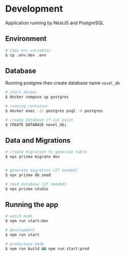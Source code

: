 # Development

Application running by NestJS and PostgreSQL

## Environment

```bash
# Copy env variables
$ cp .env.dev .env
```

## Database

Running postgres then create database name `novel_db`

```bash
# start docker
$ docker compose up postgres

# running container
$ docker exec -it postgres psql -U postgres

# create database if not exist
$ CREATE DATABASE novel_db;
```

## Data and Migrations

```bash
# create migration to generate table
$ npx prisma migrate dev


# generate migration (If needed)
$ npx prisma db seed

# read database (If needed)
$ npx prisma studio
```

## Running the app

```bash
# watch mode
$ npm run start:dev

# development
$ npm run start

# production mode
$ npm run build && npm run start:prod
```
